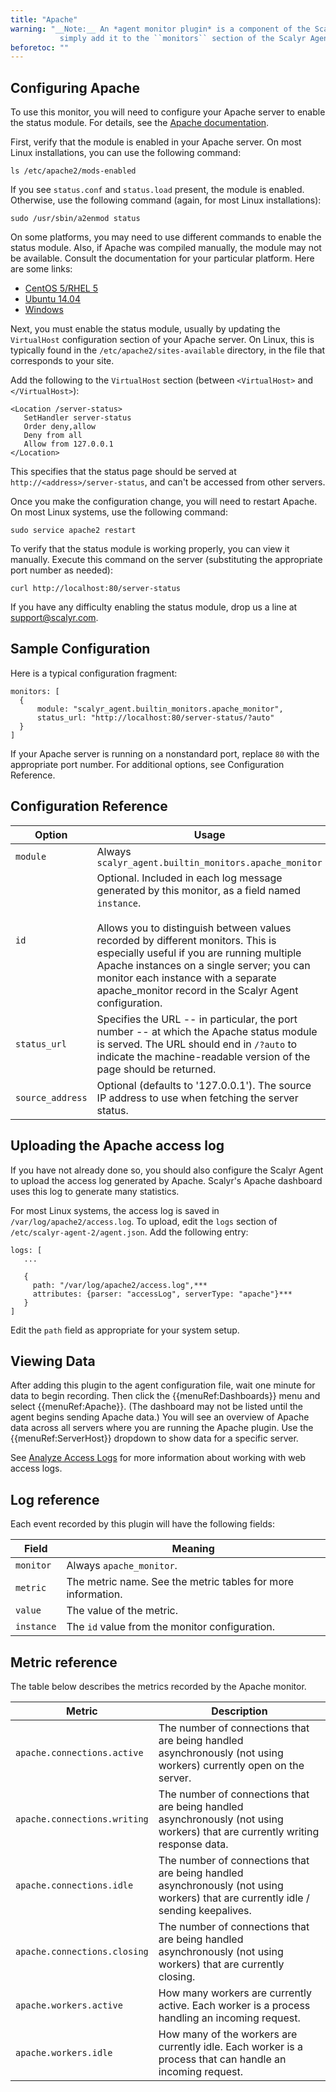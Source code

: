 ```yaml
---
title: "Apache"
warning: "__Note:__ An *agent monitor plugin* is a component of the Scalyr Agent. To use a plugin,
           simply add it to the ``monitors`` section of the Scalyr Agent configuration file (``/etc/scalyr/agent.json``)."
beforetoc: ""
---
```


## Configuring Apache

To use this monitor, you will need to configure your Apache server to enable the status module. For details,
see the [Apache documentation](http://httpd.apache.org/docs/2.2/mod/mod_status.html).

First, verify that the module is enabled in your Apache server. On most Linux installations, you can use the
following command:

    ls /etc/apache2/mods-enabled

If you see ``status.conf`` and ``status.load`` present, the module is enabled. Otherwise, use the following
command (again, for most Linux installations):

    sudo /usr/sbin/a2enmod status

On some platforms, you may need to use different commands to enable the status module. Also, if Apache was
compiled manually, the module may not be available. Consult the documentation for your particular platform.
Here are some links:

- [CentOS 5/RHEL 5](https://www.centos.org/docs/5/html/5.1/Deployment_Guide/s1-apache-addmods.html)
- [Ubuntu 14.04](https://help.ubuntu.com/14.04/serverguide/httpd.html)
- [Windows](http://httpd.apache.org/docs/2.0/platform/windows.html#cust)


Next, you must enable the status module, usually by updating the ``VirtualHost`` configuration section of your
Apache server. On Linux, this is typically found in the ``/etc/apache2/sites-available`` directory, in the file
that corresponds to your site.

Add the following to the ``VirtualHost`` section (between ``<VirtualHost>`` and ``</VirtualHost>``):

    <Location /server-status>
       SetHandler server-status
       Order deny,allow
       Deny from all
       Allow from 127.0.0.1
    </Location>

This specifies that the status page should be served at ``http://<address>/server-status``, and can't be accessed
from other servers.

Once you make the configuration change, you will need to restart Apache.  On most Linux systems, use the following
command:

    sudo service apache2 restart

To verify that the status module is working properly, you can view it manually. Execute this command on the server
(substituting the appropriate port number as needed):

    curl http://localhost:80/server-status

If you have any difficulty enabling the status module, drop us a line at [support@scalyr.com](mailto:support@scalyr.com).


## Sample Configuration

Here is a typical configuration fragment:

    monitors: [
      {
          module: "scalyr_agent.builtin_monitors.apache_monitor",
          status_url: "http://localhost:80/server-status/?auto"
      }
    ]

If your Apache server is running on a nonstandard port, replace ``80`` with the appropriate port number. For additional
options, see Configuration Reference.

## Configuration Reference

<!--- This is just to keep the table below from becoming unreadable -->
<style>
.td-content td > code {
  white-space: nowrap;
}
</style>

Option                   | Usage
---|----
 ``module``               | Always ``scalyr_agent.builtin_monitors.apache_monitor ``
 ``id``                   | Optional. Included in each log message generated by this monitor, as a field named ``instance``.<br/><br/>Allows you to distinguish between values recorded by different monitors. This is especially  useful if you are running multiple Apache instances on a single server; you can monitor each instance with a separate apache_monitor record in the Scalyr Agent configuration. 
 ``status_url``           | Specifies the URL -- in particular, the port number -- at which the Apache status module is served. The URL should end in ``/?auto`` to indicate the machine-readable version of the page should be returned. 
 ``source_address``       | Optional (defaults to '127.0.0.1'). The source IP address to use when fetching the server status.


## Uploading the Apache access log

If you have not already done so, you should also configure the Scalyr Agent to upload the access log
generated by Apache. Scalyr's Apache dashboard uses this log to generate many statistics.

For most Linux systems, the access log is saved in ``/var/log/apache2/access.log``. To upload, edit the
``logs`` section of ``/etc/scalyr-agent-2/agent.json``. Add the following entry:

    logs: [
       ...

       {
         path: "/var/log/apache2/access.log",***
         attributes: {parser: "accessLog", serverType: "apache"}***
       }
    ]

Edit the ``path`` field as appropriate for your system setup.


## Viewing Data

After adding this plugin to the agent configuration file, wait one minute for data to begin recording. Then 
click the {{menuRef:Dashboards}} menu and select {{menuRef:Apache}}. (The dashboard may not be listed until
the agent begins sending Apache data.) You will see an overview of Apache data across all servers where you are
running the Apache plugin. Use the {{menuRef:ServerHost}} dropdown to show data for a specific server.

See [Analyze Access Logs](/solutions/analyze-access-logs) for more information about working with web access logs.


## Log reference

Each event recorded by this plugin will have the following fields:

Field       | Meaning
---|---
``monitor`` | Always ``apache_monitor``.
``metric``  | The metric name.  See the metric tables for more information.
``value``   | The value of the metric.
``instance``| The ``id`` value from the monitor configuration.


## Metric reference

The table below describes the metrics recorded by the Apache monitor.

Metric                         | Description
---|---
``apache.connections.active``  | The number of connections that are being handled asynchronously (not using workers) currently open on the server.
``apache.connections.writing`` | The number of connections that are being handled asynchronously (not using workers) that are currently writing response data.
``apache.connections.idle``    | The number of connections that are being handled asynchronously (not using workers) that are currently idle / sending keepalives.
``apache.connections.closing`` | The number of connections that are being handled asynchronously (not using workers) that are currently closing.
``apache.workers.active``      | How many workers are currently active.  Each worker is a process handling an incoming request.
``apache.workers.idle``        | How many of the workers are currently idle.  Each worker is a process that can handle an incoming request.
